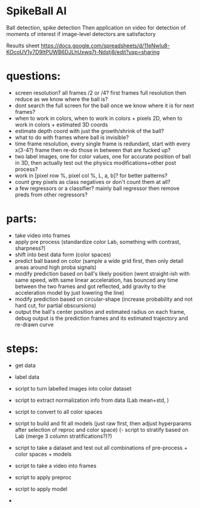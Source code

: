 # SpikeBall AI

Ball detection, spike detection
Then application on video for detection of moments of interest if image-level detectors are satisfactory

Results sheet
https://docs.google.com/spreadsheets/d/11eNwIu8-KOcoUV1y7D9ItPUWB6DJLhUxwq7t-Ndstj8/edit?usp=sharing 

# questions: 
- screen resolution? all frames /2 or /4? first frames full resolution then reduce as we know where the ball is?
- dont search the full screen for the ball once we know where it is for next frames?
- when to work in colors, when to work in colors + pixels 2D, when to work in colors + estimated 3D coords
- estimate depth coord with just the growth/shrink of the ball?
- what to do with frames where ball is invisible?
- time frame resolution, every single frame is redundant, start with every x(3-4?) frame then re-do those in between that are fucked up?
- two label images, one for color values, one for accurate position of ball in 3D, then actually test out the physics modifications+other post process?
- work in [pixel row %, pixel col %, L, a, b]? for better patterns?
- count grey pixels as class negatives or don't count them at all?
- a few regressors or a classifier? mainly ball regressor then remove preds from other regressors?


# parts: 
- take video into frames
- apply pre process (standardize color Lab, something with contrast, sharpness?)
- shift into best data form (color spaces)
- predict ball based on color (sample a wide grid first, then only detail areas around high proba signals)
- modify prediction based on ball's likely position (went straight-ish with same speed, with same linear acceleration, has bounced any time between the two frames and got reflected, add gravity to the acceleration model by just lowering the line)
- modify prediction based on circular-shape (increase probability and not hard cut, for partial obscursions)
- output the ball's center position and estimated radius on each frame, debug output is the prediction frames and its estimated trajectory and re-drawn curve



# steps: 
- get data
- label data
- script to turn labelled images into color dataset

- script to extract normalization info from data (Lab mean+std, )
- script to convert to all color spaces

- script to build and fit all models (just raw first, then adjust hyperparams after selection of reproc and color space)
(- script to stratify based on Lab (merge 3 column stratifications?)?)
- script to take a dataset and test out all combinations of pre-process + color spaces + models

- script to take a video into frames
- script to apply preproc
- script to apply model

- 